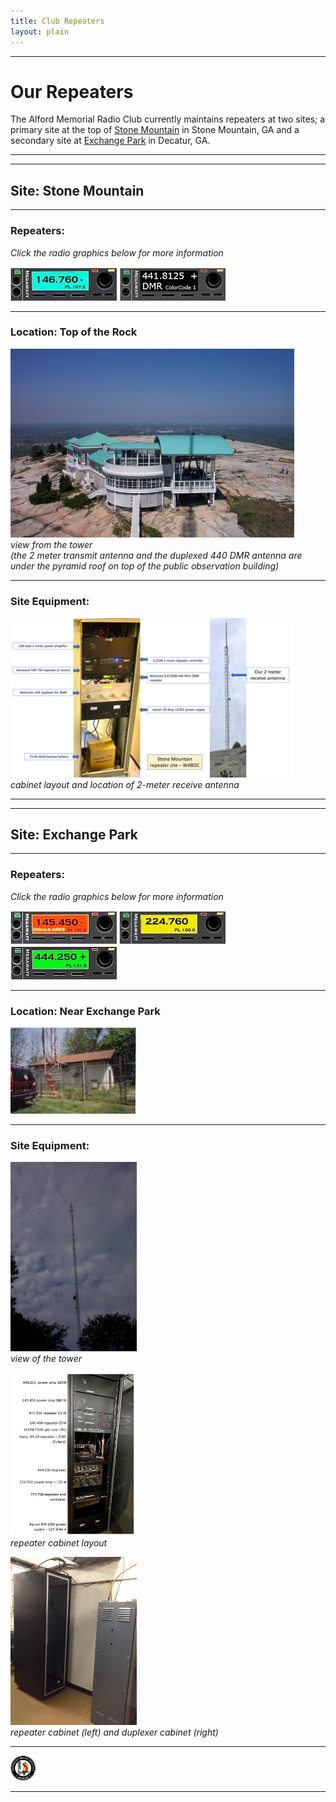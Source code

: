 ```yaml
---
title: Club Repeaters
layout: plain
---
```

---
# Our Repeaters
The Alford Memorial Radio Club currently maintains repeaters at two sites; a primary site at the top of [Stone Mountain](#site-stone-mountain) in Stone Mountain, GA and a secondary site at [Exchange Park](#site-exchange-park) in Decatur, GA.

---
---

## Site: Stone Mountain

---

### Repeaters:
*Click the radio graphics below for more information*
<p class="repeater_list">
<a href="76repeater#76-repeater--146760---pl-1072" title="146.760"><img class="repeaters" alt="76repeater" src="assets/images/76radio.jpg"></a>
<a href="DMRrepeater#dmr-repeater--4448125--colorcode-1" title="441.8125"><img class="repeaters" alt="DMRrepeater" src="assets/images/DMRradio.jpg"></a>
</p>

---

### Location: Top of the Rock
<p class="repeater_site">
<img class="repeaters" alt="skyview" src="assets/images/skyview.jpg" width="90%" height="auto">
<br>
<i>view from the tower<br>(the 2 meter transmit antenna and the duplexed 440 DMR antenna are under the pyramid roof on top of the public observation building)</i>
</p>

---

### Site Equipment:
<p class="repeater_site">
<img class="cabinet-tower" alt="cabinet-tower" src="assets/images/stone_mountain-site.png" width="90%" height="auto">
<br>
<i>cabinet layout and location of 2-meter receive antenna</i>
</p>

---
---

## Site: Exchange Park

---

### Repeaters:
*Click the radio graphics below for more information*
<p class="repeater_list">
<a href="145-444repeater#145-repeater--145450---pl-1072" title="145.450"><img class="repeaters" alt="45repeater" src="assets/images/45radio.jpg"></a>
<a href="224repeater#220-repeater--224760---pl-1000" title="224.760"><img class="repeaters" alt="220repeater" src="assets/images/220radio.jpg"></a>
<a href="145-444repeater#145-repeater--145450---pl-1072" title="444.250"><img class="repeaters" alt="440repeater" src="assets/images/440radio.jpg"></a>
</p>

---

### Location: Near Exchange Park
<p class="repeater_list">
<img class="repeaters" alt="ExchangePark" src="assets/images/repeater17.jpg" width="40%" height="auto">
</p>

---

### Site Equipment:
<p class="tower">
<img class="repeaters" alt="tower" src="assets/images/tower.jpg" width="40%" height="auto">
<br>
<i>view of the tower</i>
</p>

<p class="cabinet">
<img class="repeaters" alt="repeater4" src="assets/images/exchange_park-radio_rack.png" width="40%" height="auto">
<br>
<i>repeater cabinet layout</i>
</p>

<p class="cabinet">
<img class="repeaters" alt="repeater4" src="assets/images/Exchange%20Park%201.jpg" width="40%" height="auto">
<br>
<i>repeater cabinet (left) and duplexer cabinet (right)</i>
</p>

---

<p align="left">
  <a href="https://www.sera.org/" title="Southeastern Repeater Association" target="_blank" rel="noopener"><img class="sidebar-image" alt="SERA" src="/assets/images/sera.gif" width="40px" height="auto"></a>
</p>

---
